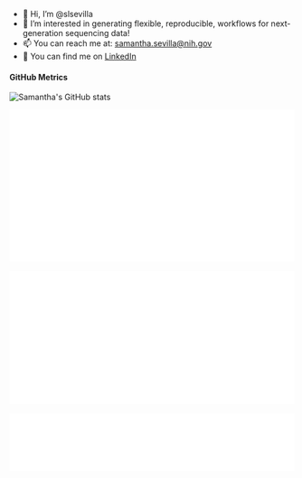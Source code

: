 - 👋 Hi, I’m @slsevilla
- 👀 I’m interested in generating flexible, reproducible, workflows for next-generation sequencing data!
- 📫 You can reach me at: samantha.sevilla@nih.gov
- 🧬 You can find me on [LinkedIn](https://www.linkedin.com/in/samantha-chill-a1940524/)

#### GitHub Metrics

![Samantha's GitHub stats](https://github-readme-stats.vercel.app/api?username=slsevilla&count_private=true&theme=radical&show_icons=true)

[![metrics](github-metrics.svg)](https://metrics.lecoq.io/insights/slsevilla)

[![languages](metrics.plugin.languages.svg)](https://metrics.lecoq.io/insights/slsevilla)

[![notable contributions](metrics.plugin.notable.svg)](https://metrics.lecoq.io/insights/slsevilla)
